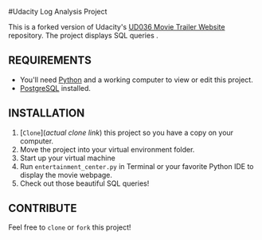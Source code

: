 #Udacity Log Analysis Project

This is a forked version of Udacity's [UD036 Movie Trailer Website](https://github.com/udacity/ud036_StarterCode) repository. The project displays SQL queries .

## REQUIREMENTS

* You'll need [Python](https://www.python.org/) and a working computer to view or edit this project.
* [PostgreSQL](https://www.postgresql.org/) installed.

## INSTALLATION

1. [`Clone`](_actual clone link_) this project so you have a copy on your computer.
2. Move the project into your virtual environment folder.
3. Start up your virtual machine 
2. Run `entertainment_center.py` in Terminal or your favorite Python IDE to display the movie webpage.
3. Check out those beautiful SQL queries!

## CONTRIBUTE

Feel free to `clone` or `fork` this project!